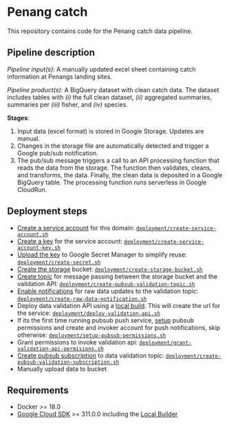 Penang catch
================

This repository contains code for the Penang catch data pipeline.

## Pipeline description

*Pipeline input(s)*: A manually updated excel sheet containing catch
information at Penangs landing sites.

*Pipeline product(s)*: A BigQuery dataset with clean catch data. The
dataset includes tables with *(i)* the full clean dataset, *(ii)*
aggregated summaries, summaries per *(iii)* fisher, and *(iv)* species.

**Stages**:

1.  Input data (excel format) is stored in Google Storage. Updates are
    manual.
2.  Changes in the storage file are automatically detected and trigger a
    Google pub/sub notification.
3.  The pub/sub message triggers a call to an API processing function
    that reads the data from the storage. The function then validates,
    cleans, and transforms, the data. Finally, the clean data is
    deposited in a Google BigQuery table. The processing function runs
    serverless in Google CloudRun.

## Deployment steps

  - [Create a service
    account](https://cloud.google.com/iam/docs/creating-managing-service-accounts)
    for this domain:
    [`deployment/create-service-account.sh`](deployment/create-service-account.sh)
  - [Create a
    key](https://cloud.google.com/iam/docs/creating-managing-service-account-keys)
    for the service account:
    [`deployment/create-service-account-key.sh`](deployment/create-service-account-key.sh)
  - [Upload the
    key](https://cloud.google.com/secret-manager/docs/creating-and-accessing-secrets#secretmanager-create-secret-cli)
    to Google Secret Manager to simplify reuse:
    [`deployment/create-secret.sh`](deployment/create-secret.sh)
  - [Create the
    storage](https://cloud.google.com/storage/docs/creating-buckets)
    bucket:
    [`deployment/create-storage-bucket.sh`](deployment/create-storage-bucket.sh)
  - [Create topic](https://cloud.google.com/pubsub/docs/admin) for
    message passing between the storage bucket and the validation API:
    [`deployment/create-pubsub-validation-topic.sh`](deployment/create-pubsub-validation-topic.sh)
  - [Enable
    notifications](https://cloud.google.com/storage/docs/gsutil/commands/notification)
    for raw data updates to the validation topic:
    [`deployment/create-raw-data-notification.sh`](deployment/create-raw-data-notification.sh)
  - Deploy data validation API using a [local
    build](https://cloud.google.com/cloud-build/docs/build-debug-locally).
    This will create the url for the service:
    [`deployment/deploy-validation-api.sh`](deployment/deploy-validation-api.sh)
  - If its the first time running pubsub push service,
    [setup](https://cloud.google.com/pubsub/docs/push) pubsub
    permissions and create and invoker account for push notifications,
    skip otherwise:
    [`deployment/setup-pubsub-permissions.sh`](deployment/setup-pubsub-permissions.sh)
  - Grant permissions to invoke validation api:
    [`deployment/grant-validation-api-permisions.sh`](deployment/grant-validation-api-permisions.sh)
  - [Create pubsub
    subscription](https://cloud.google.com/pubsub/docs/admin#pubsub_create_pull_subscription-gcloud)
    to data validation topic:
    [`deployment/create-pubsub-validation-subscription.sh`](deployment/create-pubsub-validation-subscription.sh)
  - Manually upload data to bucket

## Requirements

  - Docker \>= 18.0
  - [Google Cloud SDK](https://cloud.google.com/sdk/docs/install) \>=
    311.0.0 including the [Local
    Builder](https://cloud.google.com/cloud-build/docs/build-debug-locally)
